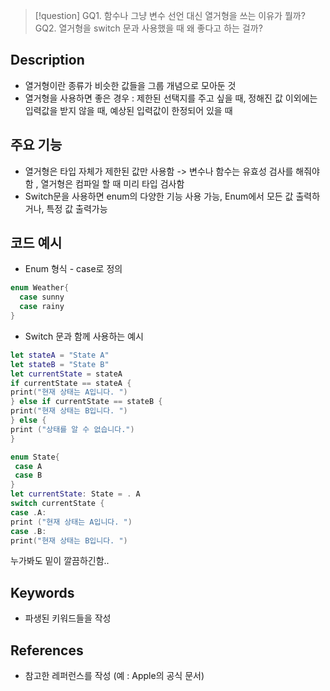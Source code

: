 >[!question]
>GQ1. 함수나 그냥 변수 선언 대신 열거형을 쓰는 이유가 뭘까?
>GQ2. 열거형을 switch 문과 사용했을 때 왜 좋다고 하는 걸까? 

## Description
- 열거형이란 종류가 비슷한 값들을 그룹 개념으로 모아둔 것
- 열거형을 사용하면 좋은 경우 : 제한된 선택지를 주고 싶을 때, 정해진 값 이외에는 입력값을 받지 않을 때, 예상된 입력값이 한정되어 있을 때


## 주요 기능
- 열거형은 타입 자체가 제한된 값만 사용함 -> 변수나 함수는 유효성 검사를 해줘야함 , 열거형은 컴파일 할 때 미리 타입 검사함
- Switch문을 사용하면 enum의 다양한 기능 사용 가능, Enum에서 모든 값 출력하거나, 특정 값 출력가능
## 코드 예시
 +  Enum 형식 - case로 정의

```swift
enum Weather{
  case sunny
  case rainy
}
```

- Switch 문과 함께 사용하는 예시

```swift
let stateA = "State A"
let stateB = "State B"
let currentState = stateA
if currentState == stateA {
print("현재 상태는 A입니다. ")
} else if currentState == stateB {
print("현재 상태는 B입니다. ")
} else {
print ("상태를 알 수 없습니다.")
}
```

```swift
enum State{
 case A
 case B
}
let currentState: State = . A
switch currentState {
case .A:
print ("현재 상태는 A입니다. ")
case .B:
print("현재 상태는 B입니다. ")
```

누가봐도 밑이 깔끔하긴함..
## Keywords
+ 파생된 키워드들을 작성

## References
- 참고한 레퍼런스를 작성 (예 : Apple의 공식 문서)